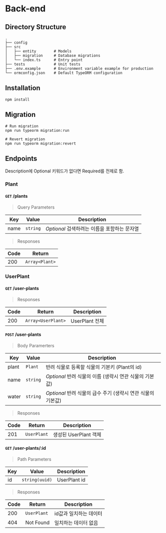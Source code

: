 # Back-end

## Directory Structure

```shell
.
├── config
├── src
│   ├── entity        # Models
│   ├── migration     # Database migrations
│   └── index.ts      # Entry point
├── tests             # Unit tests
├── .env.example      # Environment variable example for production
└── ormconfig.json    # Default TypeORM configuration
```

## Installation

```shell
npm install
```

## Migration

```shell
# Run migration
npm run typeorm migration:run

# Revert migration
npm run typeorm migration:revert
```

## Endpoints

Description에 Optional 키워드가 없다면 Required를 전제로 함.

### Plant

#### `GET` /plants

> Query Parameters

| Key  | Value    | Description                                  |
| ---- | -------- | -------------------------------------------- |
| name | `string` | _Optional_ 검색하려는 이름을 포함하는 문자열 |

> Responses

| Code | Return         |
| ---- | -------------- |
| 200  | `Array<Plant>` |

### UserPlant

#### `GET` /user-plants

> Responses

| Code | Return             | Description    |
| ---- | ------------------ | -------------- |
| 200  | `Array<UserPlant>` | UserPlant 전체 |

#### `POST` /user-plants

> Body Paramerters

| Key   | Value    | Description                                                  |
| ----- | -------- | ------------------------------------------------------------ |
| plant | `Plant`  | 반려 식물로 등록할 식물의 기본키 (Plant의 id)                |
| name  | `string` | _Optional_ 반려 식물의 이름 (생략시 연관 식물의 기본값)      |
| water | `string` | _Optional_ 반려 식물의 급수 주기 (생략시 연관 식물의 기본값) |

> Responses

| Code | Return      | Description           |
| ---- | ----------- | --------------------- |
| 201  | `UserPlant` | 생성된 UserPlant 객체 |

#### `GET` /user-plants/:id

> Path Parameters

| Key | Value          | Description  |
| --- | -------------- | ------------ |
| id  | `string(uuid)` | UserPlant id |

> Responses

| Code | Return      | Description            |
| ---- | ----------- | ---------------------- |
| 200  | `UserPlant` | id값과 일치하는 데이터 |
| 404  | Not Found   | 일치하는 데이터 없음   |

